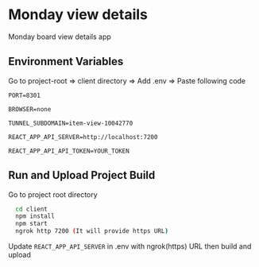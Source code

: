 # Monday view details

Monday board view details app

## Environment Variables

Go to project-root => client directory => Add .env => Paste following code

`PORT=8301`

`BROWSER=none`

`TUNNEL_SUBDOMAIN=item-view-10042770`

`REACT_APP_API_SERVER=http://localhost:7200`

`REACT_APP_API_API_TOKEN=YOUR_TOKEN`

## Run and Upload Project Build

Go to project root directory

```bash
  cd client
  npm install
  npm start
  ngrok http 7200 (It will provide https URL)
```

Update `REACT_APP_API_SERVER` in .env with ngrok(https) URL then build and upload
